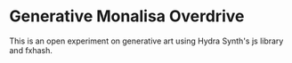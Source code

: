 # Generative Monalisa Overdrive

This is an open experiment on generative art using Hydra Synth's js library and fxhash.
